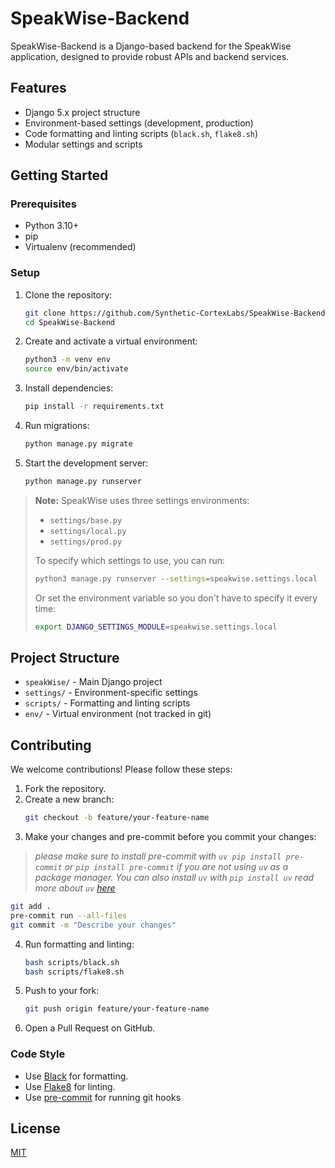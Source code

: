 # SpeakWise-Backend

SpeakWise-Backend is a Django-based backend for the SpeakWise application, designed to provide robust APIs and backend
services.

## Features

- Django 5.x project structure
- Environment-based settings (development, production)
- Code formatting and linting scripts (`black.sh`, `flake8.sh`)
- Modular settings and scripts

## Getting Started

### Prerequisites

- Python 3.10+
- pip
- Virtualenv (recommended)

### Setup

1. Clone the repository:
   ```bash
   git clone https://github.com/Synthetic-CortexLabs/SpeakWise-Backend.git
   cd SpeakWise-Backend
   ```

2. Create and activate a virtual environment:
   ```bash
   python3 -m venv env
   source env/bin/activate
   ```

3. Install dependencies:
   ```bash
   pip install -r requirements.txt
   ```

4. Run migrations:
   ```bash
   python manage.py migrate
   ```

5. Start the development server:
   ```bash
   python manage.py runserver
   ```

> **Note:**
> SpeakWise uses three settings environments:
> - `settings/base.py`
> - `settings/local.py`
> - `settings/prod.py`
>
> To specify which settings to use, you can run:
>
> ```bash
> python3 manage.py runserver --settings=speakwise.settings.local
> ```
>
> Or set the environment variable so you don't have to specify it every time:
>
> ```bash
> export DJANGO_SETTINGS_MODULE=speakwise.settings.local
> ```

## Project Structure

- `speakWise/` - Main Django project
- `settings/` - Environment-specific settings
- `scripts/` - Formatting and linting scripts
- `env/` - Virtual environment (not tracked in git)

## Contributing

We welcome contributions! Please follow these steps:

1. Fork the repository.
2. Create a new branch:
   ```bash
   git checkout -b feature/your-feature-name
   ```
3. Make your changes and pre-commit before you commit your changes:

> _please make sure to install pre-commit with `uv pip install pre-commit` or `pip install pre-commit` if you are not
using `uv` as a package manager.
> You can also install `uv` with `pip install uv` read more
about `uv` [here](https://docs.astral.sh/uv/getting-started/installation/)_

   ```bash
   git add .
   pre-commit run --all-files
   git commit -m "Describe your changes"
   ```

4. Run formatting and linting:
   ```bash
   bash scripts/black.sh
   bash scripts/flake8.sh
   ```

5. Push to your fork:
   ```bash
   git push origin feature/your-feature-name
   ```
6. Open a Pull Request on GitHub.

### Code Style

- Use [Black](https://black.readthedocs.io/) for formatting.
- Use [Flake8](https://flake8.pycqa.org/) for linting.
- Use [pre-commit](https://pre-commit.com/) for running git hooks

## License

[MIT](LICENSE)
